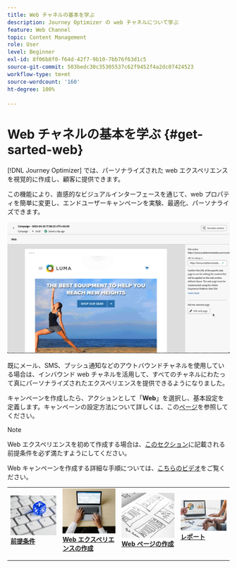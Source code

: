 ```yaml
---
title: Web チャネルの基本を学ぶ
description: Journey Optimizer の web チャネルについて学ぶ
feature: Web Channel
topic: Content Management
role: User
level: Beginner
exl-id: 8f06b8f0-f64d-42f7-9b10-7bb76f63d1c5
source-git-commit: 503bedc30c35305537c62f9452f4a2dc07424523
workflow-type: tm+mt
source-wordcount: '160'
ht-degree: 100%

---
```


# Web チャネルの基本を学ぶ {#get-sarted-web}

[!DNL Journey Optimizer] では、パーソナライズされた web エクスペリエンスを視覚的に作成し、顧客に提供できます。

この機能により、直感的なビジュアルインターフェースを通じて、web プロパティを簡単に変更し、エンドユーザーキャンペーンを実験、最適化、パーソナライズできます。

![](../rn/assets/do-not-localize/web-authoring.gif)


既にメール、SMS、プッシュ通知などのアウトバウンドチャネルを使用している場合は、インバウンド web チャネルを活用して、すべてのチャネルにわたって真にパーソナライズされたエクスペリエンスを提供できるようになりました。

キャンペーンを作成したら、アクションとして「**Web**」を選択し、基本設定を定義します。キャンペーンの設定方法について詳しくは、この[ページ](../campaigns/create-campaign.md#configure)を参照してください。

>[!NOTE]
>
>Web エクスペリエンスを初めて作成する場合は、[このセクション](web-prerequisites.md)に記載される前提条件を必ず満たすようにしてください。

Web キャンペーンを作成する詳細な手順については、[こちらのビデオ](create-web.md#video)をご覧ください。

<table style="table-layout:fixed"><tr style="border: 0;">
<td>
<a href="web-prerequisites.md">
<img alt="リード" src="../assets/do-not-localize/web-prerequisites.jpg">
</a>
<div><a href="web-prerequisites.md"><strong>前提条件</strong>
</div>
<p>
</td>
<td>
<a href="create-web.md">
<img alt="低頻度" src="../assets/do-not-localize/web-create.jpg">
</a>
<div>
<a href="create-web.md"><strong>Web エクスペリエンスの作成</strong></a>
</div>
<p></td>
<td>
<a href="edit-web-content.md">
<img alt="検証" src="../assets/do-not-localize/web-design.jpg">
</a>
<div>
<a href="edit-web-content.md"><strong>Web ページの作成</strong></a>
</div>
<p>
</td>
<td>
<a href="monitor-web-experiences.md">
<img alt="検証" src="../assets/do-not-localize/web-reporting.jpg">
</a>
<div>
<a href="monitor-web-experiences.md"><strong>レポート</strong></a>
</div>
<p>
</td>
</tr></table>


